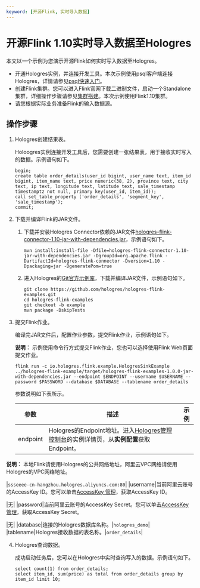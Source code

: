 ```yaml
---
keyword: [开源Flink, 实时导入数据]
---
```


# 开源Flink 1.10实时导入数据至Hologres

本文以一个示例为您演示开源Flink如何实时写入数据至Hologres。

-   开通Hologres实例，并连接开发工具。本次示例使用psql客户端连接Hologres，详情请参见[psql快速入门](/intl.zh-CN/快速入门/psql快速入门.md)。
-   创建Flink集群。您可以进入Flink官网下载二进制文件，启动一个Standalone集群，详细操作步骤请参见[集群搭建](https://ci.apache.org/projects/flink/flink-docs-release-1.11/try-flink/local_installation.html)。本次示例使用Flink1.10集群。
-   请您根据实际业务准备Flink的输入数据源。

## 操作步骤

1.  Hologres创建结果表。

    Holoogres实例连接开发工具后，您需要创建一张结果表，用于接收实时写入的数据。示例语句如下。

    ```
    begin;
    create table order_details(user_id bigint, user_name text, item_id bigint, item_name text, price numeric(38, 2), province text, city text, ip text, longitude text, latitude text, sale_timestamp timestamptz not null, primary key(user_id, item_id));
    call set_table_property ('order_details', 'segment_key', 'sale_timestamp');
    commit;
    ```

2.  下载并编译Flink的JAR文件。

    1.  下载并安装Hologres Connector依赖的JAR文件[hologres-flink-connector-1.10-jar-with-dependencies.jar](https://docs-aliyun.cn-hangzhou.oss.aliyun-inc.com/assets/attach/207600/cn_zh/1617267912263/hologres-flink-connector-1.10-jar-with-dependencies.jar)，示例语句如下。

        ```
        mvn install:install-file -Dfile=hologres-flink-connector-1.10-jar-with-dependencies.jar -DgroupId=org.apache.flink -DartifactId=hologres-flink-connector -Dversion=1.10 -Dpackaging=jar -DgeneratePom=true
        ```

    2.  进入Hologres的[Git官方示例库](https://github.com/hologres/hologres-flink-examples)，下载并编译JAR文件，示例语句如下。

        ```
        git clone https://github.com/hologres/hologres-flink-examples.git
        cd hologres-flink-examples
        git checkout -b example
        mvn package -DskipTests
        ```

3.  提交Flink作业。

    编译完JAR文件后，配置作业参数，提交Flink作业，示例语句如下。

    **说明：** 示例使用命令行方式提交Flink作业，您也可以选择使用Flink Web页面提交作业。

    ```
    flink run -c io.hologres.flink.example.HologresSinkExample ../hologres-flink-example/target/hologres-flink-examples-1.0.0-jar-with-dependencies.jar --endpoint $ENDPOINT --username $USERNAME --password $PASSWORD --database $DATABASE --tablename order_details
    ```

    参数说明如下表所示。

    |参数|描述|示例|
    |--|--|--|
    |endpoint|Hologres的Endpoint地址。进入[Hologres管理控制台](https://hologram.console.aliyun.com/#/instance)的实例详情页，从**实例配置**获取Endpoint。

**说明：** 本地Flink请使用Hologres的公共网络地址，阿里云VPC网络请使用Hologres的VPC网络地址。

|`ssseeee-cn-hangzhou.hologres.aliyuncs.com:80`|
    |username|当前阿里云账号的AccessKey ID。您可以单击[AccessKey 管理](https://usercenter.console.aliyun.com/?spm=5176.2020520153.nav-right.dak.3bcf415dCWGUBj#/manage/ak)，获取AccessKey ID。

|无|
    |password|当前阿里云账号的AccessKey Secret。您可以单击[AccessKey 管理](https://usercenter.console.aliyun.com/?spm=5176.2020520153.nav-right.dak.3bcf415dCWGUBj#/manage/ak)，获取AccessKey Secret。

|无|
    |database|连接的Hologres数据库名称。|`hologres_demo`|
    |tablename|Hologres接收数据的表名称。|`order_details`|

4.  Hologres查询数据。

    成功启动任务后，您可以在Hologres中实时查询写入的数据。示例语句如下。

    ```
    select count(1) from order_details;
    select item_id, sum(price) as total from order_details group by item_id limit 10;
    ```


